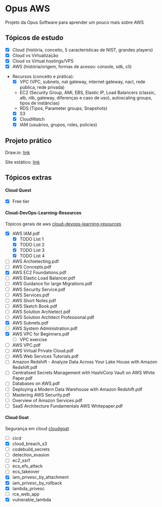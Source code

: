 # Opus AWS

Projeto da Opus Software para aprender um pouco mais sobre AWS

## Tópicos de estudo

- [x] Cloud (história, conceito, 5 características de NIST, grandes players)
- [x] Cloud vs Virtualização
- [x] Cloud vs Virtual hostings/VPS
- [x] AWS (história/origem, formas de acesso: console, sdk, cli)
- Recursos (conceito e prática):
	- [x] VPC (VPC, subnets, nat gateway, internet gateway, nacl, rede pública, rede privada)
	- EC2 (Security Group, AMI, EBS, Elastic IP, Load Balancers (classic, alb, nlb, gateway, diferenças e caso de uso), autoscaling groups, tipos de instâncias)
	- RDS (Tipos, Parameter groups, Snapshots)
	- [x] S3
	- [x] CloudWatch
	- [x] IAM (usuários, grupos, roles, policies)

## Projeto prático

Draw.io: [link](https://drive.google.com/file/d/1Zkdv--fkMsnyStiCrcpuelHKwxh6l14Q/view?usp=sharing)

Site estático: [link](https://github.com/EACH-inTheShell/site2)

## Tópicos extras

#### Cloud Quest

- [x] Free tier

#### Cloud-DevOps-Learning-Resources

Tópicos gerais de aws [cloud-devops-learning-resources](https://github.com/ahmedtariq01/Cloud-DevOps-Learning-Resources/tree/main/AWS%20Learning)

- [x] AWS IAM.pdf
	- [x] TODO List 1
	- [x] TODO List 2
	- [x] TODO List 3
	- [x] TODO List 4
- [ ] AWS Archietecting.pdf
- [ ] AWS Concepts.pdf
- [x] AWS EC2 Foundations.pdf
- [ ] AWS Elastic Load Balancer.pdf
- [ ] AWS Guidance for large Migrations.pdf
- [ ] AWS Security Service.pdf
- [ ] AWS Services.pdf
- [ ] AWS Short Notes.pdf
- [ ] AWS Sketch Book.pdf
- [ ] AWS Solution Archietect.pdf
- [ ] AWS Solution Architect Professional.pdf
- [x] AWS Subnets.pdf
- [ ] AWS System Administration.pdf
- [x] AWS VPC for Beginners.pdf
	- [ ] VPC exercise
- [ ] AWS VPC.pdf
- [ ] AWS Virtual Private Cloud.pdf
- [ ] AWS Web Services Tutorials.pdf
- [ ] Amazon Redshift - Analyze Data Across Your Lake House with Amazon Redshift.pdf
- [ ] Centralised Secrets Management with HashiCorp Vault on AWS White Paper.pdf
- [ ] Databases on AWS.pdf
- [ ] Deploying a Modern Data Warehouse with Amazon Redshift.pdf
- [ ] Mastering AWS Security.pdf
- [ ] Overview of Amazon Services.pdf
- [ ] SaaS Architecture Fundamentals AWS Whitepaper.pdf

#### Cloud Goat

Segurança em cloud [cloudgoat](https://github.com/RhinoSecurityLabs/cloudgoat)

- [ ] cicd
- [x] cloud\_breach\_s3
- [ ] codebuild\_secrets
- [ ] detection\_evasion
- [ ] ec2\_ssrf
- [ ] ecs\_efs\_attack
- [ ] ecs\_takeover
- [x] iam\_privesc\_by\_attachment
- [x] iam\_privesc\_by\_rollback
- [x] lambda\_privesc
- [ ] rce\_web\_app
- [x] vulnerable\_lambda
